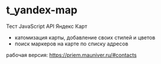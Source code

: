 # t_yandex-map

Тест JavaScript API Яндекс Карт

-   катомизация карты, добавление своих стилей и цветов
-   поиск маркеров на карте по списку адресов

рабочая версия: https://priem.mauniver.ru/#contacts
